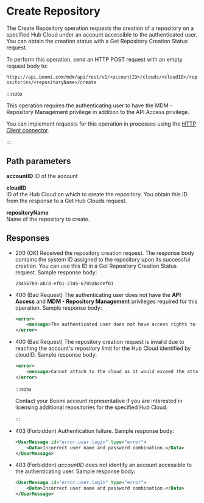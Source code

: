 # Create Repository 

<head>
  <meta name="guidename" content="DataHub"/>
  <meta name="context" content="GUID-061876b3-1d25-4d7e-b250-276093c7b973"/>
</head>


The Create Repository operation requests the creation of a repository on a specified Hub Cloud under an account accessible to the authenticated user. You can obtain the creation status with a Get Repository Creation Status request.

To perform this operation, send an HTTP POST request with an empty request body to:

`https://api.boomi.com/mdm/api/rest/v1/<accountID>/clouds/<cloudID>/repositories/<repositoryName>/create`

:::note

This operation requires the authenticating user to have the MDM - Repository Management privilege in addition to the API Access privilege.

You can implement requests for this operation in processes using the [HTTP Client connector](/docs/Atomsphere/Integration/Connectors/r-atm-HTTP_Client_connector_d64af80e-febe-4cd2-89ad-e3d0fc53c502.md).

:::

## Path parameters 

**accountID**
ID of the account

**cloudID**  
ID of the Hub Cloud on which to create the repository. You obtain this ID from the response to a Get Hub Clouds request.

**repositoryName**  
Name of the repository to create.

## Responses 
-   200 \(OK\) Received the repository creation request. The response body contains the system ID assigned to the repository upon its successful creation. You can use this ID in a Get Repository Creation Status request. Sample response body:

    ```
    23456789-abcd-ef01-2345-6789abcdef01
    ```

- 400 (Bad Request) The authenticating user does not have the **API Access** and **MDM - Repository Management** privileges required for this operation. Sample response body:

    ```xml
    <error>
        <message>The authenticated user does not have access rights to this functionality</message>
    </error>
    ```

-   400 \(Bad Request\) The repository creation request is invalid due to reaching the account's repository limit for the Hub Cloud identified by cloudID. Sample response body:

    ```xml
    <error>
        <message>Cannot attach to the cloud as it would exceed the attachment quota for this account</message>
    </error>
    ```

    :::note
    
    Contact your Boomi account representative if you are interested in licensing additional repositories for the specified Hub Cloud.

    :::

- 403 (Forbidden) Authentication failure. Sample response body:

    ```xml
    <UserMessage id="error.user.login" type="error">
        <Data>Incorrect user name and password combination.</Data>
    </UserMessage>
    ```

- 403 (Forbidden) *accountID* does not identify an account accessible to the authenticating user. Sample response body:
  
    ```xml
    <UserMessage id="error.user.login" type="error">
        <Data>Incorrect user name and password combination.</Data>
    </UserMessage>
    ```